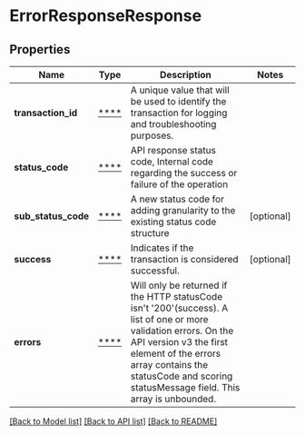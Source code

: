 # ErrorResponseResponse

## Properties
Name | Type | Description | Notes
------------ | ------------- | ------------- | -------------
**transaction_id** | [****](.md) | A unique value that will be used to identify the transaction for logging and troubleshooting purposes. | 
**status_code** | [****](.md) | API response status code, Internal code regarding the success or failure of the operation | 
**sub_status_code** | [****](.md) | A new status code for adding granularity to the existing status code structure | [optional] 
**success** | [****](.md) | Indicates if the transaction is considered successful. | [optional] 
**errors** | [****](.md) | Will only be returned if the HTTP statusCode isn&#x27;t &#x27;200&#x27;(success). A list of one or more validation errors. On the API version v3 the first element of the errors array contains the statusCode and scoring statusMessage field. This array is unbounded. | 

[[Back to Model list]](../../README.md#documentation-for-models) [[Back to API list]](../../README.md#documentation-for-api-endpoints) [[Back to README]](../../README.md)

